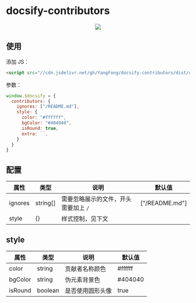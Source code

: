 # docsify-contributors

<p align="center">
  <img src="https://docsify.js.org/_media/icon.svg" />
</p>

## 使用

添加 JS：

```html
<script src="//cdn.jsdelivr.net/gh/YangFong/docsify-contributors/dist/contributors.min.js"></script>
```

参数：

```js
window.$docsify = {
  contributors: {
    ignores: ["/README.md"],
    style: {
      color: "#ffffff",
      bgColor: "#404040",
      isRound: true,
      extra: ``,
    }
  }
}
```

## 配置

| 属性    | 类型     | 说明                                 | 默认值         |
| ------- | -------- | ------------------------------------ | -------------- |
| ignores | string[] | 需要忽略展示的文件，开头需要加上 `/` | ["/README.md"] |
| style   | {}       | 样式控制，见下文                     |                |

## style

| 属性    | 类型    | 说明             | 默认值  |
| ------- | ------- | ---------------- | ------- |
| color   | string  | 贡献者名称颜色   | #ffffff |
| bgColor | string  | 伪元素背景色     | #404040 |
| isRound | boolean | 是否使用圆形头像 | true    |
